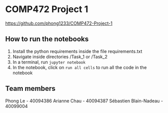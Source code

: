 # COMP472 Project 1

https://github.com/phong1233/COMP472-Project-1

## How to run the notebooks

1. Install the python requirements inside the file requirements.txt
2. Navigate inside directories /Task_1 or /Task_2
3. In a terminal, run `jupyter notebook`
4. In the notebook, click on `run all cells` to run all the code in the notebook

## Team members
Phong Le - 40094386
Arianne Chau - 40094387
Sébastien Blain-Nadeau - 40099004